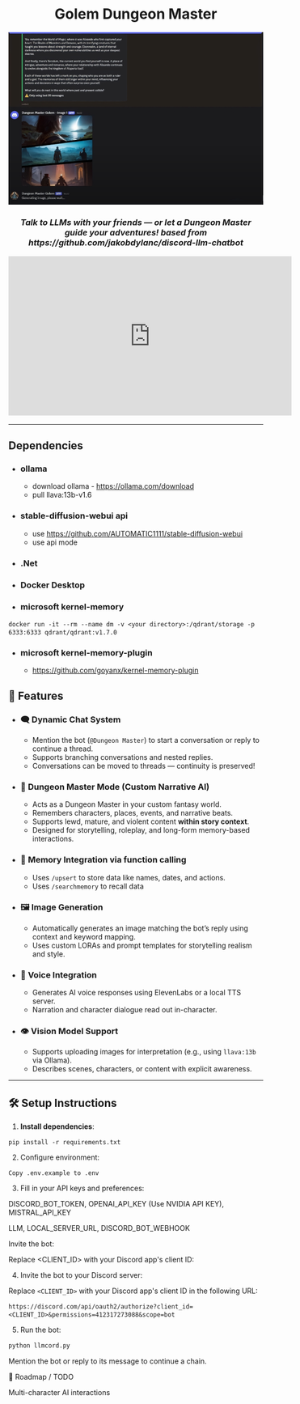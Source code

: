 


<h1 align="center">
  Golem Dungeon Master
</h1>


![Description of image](dm.png)


<h3 align="center"><i>
  Talk to LLMs with your friends — or let a Dungeon Master guide your adventures!
  based from https://github.com/jakobdylanc/discord-llm-chatbot 
</i></h3>

<p align="center">
  <iframe width="560" height="315" src="https://youtu.be/eh1zlL_8NwI?si=3JswF5b6vkO2QMW4" frameborder="0" allowfullscreen></iframe>
</p>

---

## Dependencies

- ### ollama
  - download ollama - https://ollama.com/download
  - pull llava:13b-v1.6

- ### stable-diffusion-webui api
  - use https://github.com/AUTOMATIC1111/stable-diffusion-webui
  - use api mode

- ### .Net 

- ### Docker Desktop

- ### microsoft kernel-memory
```
docker run -it --rm --name dm -v <your directory>:/qdrant/storage -p 6333:6333 qdrant/qdrant:v1.7.0
``` 

- ### microsoft kernel-memory-plugin
  - https://github.com/goyanx/kernel-memory-plugin

## 🚀 Features

- ### 🗨️ Dynamic Chat System
  - Mention the bot (`@Dungeon Master`) to start a conversation or reply to continue a thread.
  - Supports branching conversations and nested replies.
  - Conversations can be moved to threads — continuity is preserved!

- ### 🤖 Dungeon Master Mode (Custom Narrative AI)
  - Acts as a Dungeon Master in your custom fantasy world.
  - Remembers characters, places, events, and narrative beats.
  - Supports lewd, mature, and violent content **within story context**.
  - Designed for storytelling, roleplay, and long-form memory-based interactions.

- ### 🧠 Memory Integration via function calling
  - Uses  `/upsert` to store data like names, dates, and actions.
  - Uses `/searchmemory` to recall data

- ### 🖼️ Image Generation
  - Automatically generates an image matching the bot’s reply using context and keyword mapping.
  - Uses custom LORAs and prompt templates for storytelling realism and style.

- ### 🧏 Voice Integration
  - Generates AI voice responses using ElevenLabs or a local TTS server.
  - Narration and character dialogue read out in-character.

- ### 👁️ Vision Model Support
  - Supports uploading images for interpretation (e.g., using `llava:13b` via Ollama).
  - Describes scenes, characters, or  content with explicit awareness.


---

## 🛠️ Setup Instructions

1. **Install dependencies**:
```
pip install -r requirements.txt
```

2. Configure environment:
```
Copy .env.example to .env
```

3. Fill in your API keys and preferences:

DISCORD_BOT_TOKEN, OPENAI_API_KEY (Use NVIDIA API KEY), MISTRAL_API_KEY

LLM, LOCAL_SERVER_URL, DISCORD_BOT_WEBHOOK

Invite the bot:

Replace <CLIENT_ID> with your Discord app's client ID:


4. Invite the bot to your Discord server:

Replace `<CLIENT_ID>` with your Discord app's client ID in the following URL:

```plaintext
https://discord.com/api/oauth2/authorize?client_id=<CLIENT_ID>&permissions=412317273088&scope=bot
```

5. Run the bot:

```bash
python llmcord.py
```


Mention the bot or reply to its message to continue a chain.

🔮 Roadmap / TODO

Multi-character AI interactions





